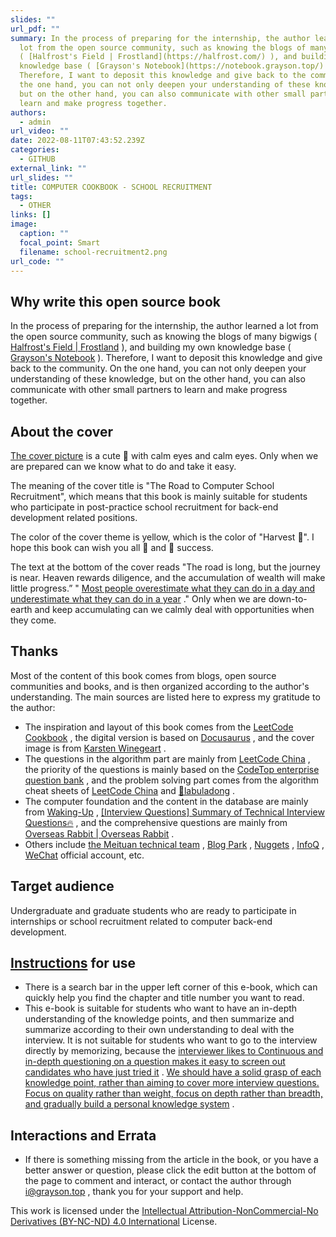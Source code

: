 ```yaml
---
slides: ""
url_pdf: ""
summary: In the process of preparing for the internship, the author learned a
  lot from the open source community, such as knowing the blogs of many bigwigs
  ( [Halfrost's Field | Frostland](https://halfrost.com/) ), and building my own
  knowledge base ( [Grayson's Notebook](https://notebook.grayson.top/) ).
  Therefore, I want to deposit this knowledge and give back to the community. On
  the one hand, you can not only deepen your understanding of these knowledge,
  but on the other hand, you can also communicate with other small partners to
  learn and make progress together.
authors:
  - admin
url_video: ""
date: 2022-08-11T07:43:52.239Z
categories:
  - GITHUB
external_link: ""
url_slides: ""
title: COMPUTER COOKBOOK - SCHOOL RECRUITMENT
tags:
  - OTHER
links: []
image:
  caption: ""
  focal_point: Smart
  filename: school-recruitment2.png
url_code: ""
---
```

## Why write this open source book

In the process of preparing for the internship, the author learned a lot from the open source community, such as knowing the blogs of many bigwigs ( [Halfrost's Field | Frostland](https://halfrost.com/) ), and building my own knowledge base ( [Grayson's Notebook](https://notebook.grayson.top/) ). Therefore, I want to deposit this knowledge and give back to the community. On the one hand, you can not only deepen your understanding of these knowledge, but on the other hand, you can also communicate with other small partners to learn and make progress together.

## About the cover

[The cover picture](https://unsplash.com/photos/Qb7D1xw28Co?utm_source=unsplash&utm_medium=referral&utm_content=creditShareLink) is a cute 🐶 with calm eyes and calm eyes. Only when we are prepared can we know what to do and take it easy.

The meaning of the cover title is "The Road to Computer School Recruitment", which means that this book is mainly suitable for students who participate in post-practice school recruitment for back-end development related positions.

The color of the cover theme is yellow, which is the color of "Harvest 🌾". I hope this book can wish you all 💪 and 🎠 success.

The text at the bottom of the cover reads "The road is long, but the journey is near. Heaven rewards diligence, and the accumulation of wealth will make little progress.” " [Most people overestimate what they can do in a day and underestimate what they can do in a year](https://github.com/wolverinn/Waking-Up) ." Only when we are down-to-earth and keep accumulating can we calmly deal with opportunities when they come.

## Thanks

Most of the content of this book comes from blogs, open source communities and books, and is then organized according to the author's understanding. The main sources are listed here to express my gratitude to the author:

* The inspiration and layout of this book comes from the [LeetCode Cookbook](https://books.halfrost.com/leetcode) , the digital version is based on [Docusaurus](https://books.grayson.top/school-recruitment/docusaurus.io) , and the cover image is from [Karsten Winegeart](https://unsplash.com/@karsten116?utm_source=unsplash&utm_medium=referral&utm_content=creditCopyText) .
* The questions in the algorithm part are mainly from [LeetCode China](https://leetcode-cn.com/) , the priority of the questions is mainly based on the [CodeTop enterprise question bank](https://codetop.cc/) , and the problem solving part comes from the algorithm cheat sheets of [LeetCode China](https://leetcode-cn.com/) and [📖labuladong](https://labuladong.gitbook.io/algo) .
* The computer foundation and the content in the database are mainly from [Waking-Up](https://github.com/wolverinn/Waking-Up) , [[Interview Questions] Summary of Technical Interview Questions🔥](https://imageslr.com/2020/07/08/tech-interview.html) , and the comprehensive questions are mainly from [Overseas Rabbit | Overseas Rabbit](https://osjobs.net/) .
* Others include [the Meituan technical team](https://tech.meituan.com/) , [Blog Park](https://www.cnblogs.com/) , [Nuggets](https://juejin.cn/) , [InfoQ](https://www.infoq.cn/) , [WeChat](https://weixin.sogou.com/) official account, etc.

## Target audience

Undergraduate and graduate students who are ready to participate in internships or school recruitment related to computer back-end development.

## [Instructions](https://books.grayson.top/school-recruitment/#%E4%BD%BF%E7%94%A8%E8%AF%B4%E6%98%8E) for use

* There is a search bar in the upper left corner of this e-book, which can quickly help you find the chapter and title number you want to read.
* This e-book is suitable for students who want to have an in-depth understanding of the knowledge points, and then summarize and summarize according to their own understanding to deal with the interview. It is not suitable for students who want to go to the interview directly by memorizing, because the [interviewer likes to Continuous and in-depth questioning on a question makes it easy to screen out candidates who have just tried it](https://imageslr.com/2021/autumn-recruit.html) . [We should have a solid grasp of each knowledge point, rather than aiming to cover more interview questions. Focus on quality rather than weight, focus on depth rather than breadth, and gradually build a personal knowledge system](https://imageslr.com/2021/autumn-recruit.html) .

## Interactions and Errata

* If there is something missing from the article in the book, or you have a better answer or question, please click the edit button at the bottom of the page to comment and interact, or contact the author through [i@grayson.top](mailto:i@grayson.top) , thank you for your support and help.

This work is licensed under the [Intellectual Attribution-NonCommercial-No Derivatives (BY-NC-ND) 4.0 International](https://creativecommons.org/licenses/by-nc-nd/4.0/legalcode.zh-Hans) License.